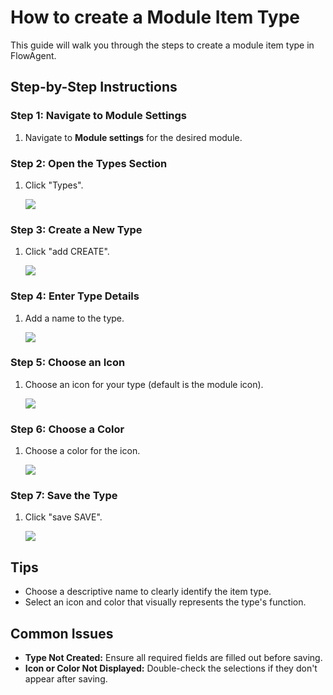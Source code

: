 # How to create a Module Item Type

This guide will walk you through the steps to create a module item type in FlowAgent.

## Step-by-Step Instructions

### Step 1: Navigate to Module Settings

1. Navigate to **Module settings** for the desired module.

### Step 2: Open the Types Section

1. Click "Types".

   ![](https://ajeuwbhvhr.cloudimg.io/colony-recorder.s3.amazonaws.com/files/2024-06-22/0cc0282e-771a-4004-a948-d365442ea074/ascreenshot.jpeg?tl_px=26,0&br_px=885,480&force_format=png&width=860&wat_scale=76&wat=1&wat_opacity=0.7&wat_gravity=northwest&wat_url=https://colony-recorder.s3.us-west-1.amazonaws.com/images/watermarks/FB923C_standard.png&wat_pad=402,195)

### Step 3: Create a New Type

1. Click "add CREATE".

   ![](https://ajeuwbhvhr.cloudimg.io/colony-recorder.s3.amazonaws.com/files/2024-06-22/2a1bd053-5df9-437f-b466-a5fbe0aad5e4/ascreenshot.jpeg?tl_px=1287,0&br_px=2147,480&force_format=png&width=860&wat_scale=76&wat=1&wat_opacity=0.7&wat_gravity=northwest&wat_url=https://colony-recorder.s3.us-west-1.amazonaws.com/images/watermarks/FB923C_standard.png&wat_pad=668,-5)

### Step 4: Enter Type Details

1. Add a name to the type.

   ![](https://ajeuwbhvhr.cloudimg.io/colony-recorder.s3.amazonaws.com/files/2024-06-22/2f6e25a5-18a7-44b8-b324-5d0ade4efb6e/ascreenshot.jpeg?tl_px=426,0&br_px=1286,480&force_format=png&width=860&wat_scale=76&wat=1&wat_opacity=0.7&wat_gravity=northwest&wat_url=https://colony-recorder.s3.us-west-1.amazonaws.com/images/watermarks/FB923C_standard.png&wat_pad=402,145)

### Step 5: Choose an Icon

1. Choose an icon for your type (default is the module icon).

   ![](https://ajeuwbhvhr.cloudimg.io/colony-recorder.s3.amazonaws.com/files/2024-06-22/d86ef8c0-dea5-493b-b10e-6b5658a27785/ascreenshot.jpeg?tl_px=661,0&br_px=1521,480&force_format=png&width=860&wat_scale=76&wat=1&wat_opacity=0.7&wat_gravity=northwest&wat_url=https://colony-recorder.s3.us-west-1.amazonaws.com/images/watermarks/FB923C_standard.png&wat_pad=402,206)

### Step 6: Choose a Color

1. Choose a color for the icon.

   ![](https://ajeuwbhvhr.cloudimg.io/colony-recorder.s3.amazonaws.com/files/2024-06-22/8a71bfbf-8e30-4425-a413-487267b2849c/ascreenshot.jpeg?tl_px=363,0&br_px=1223,480&force_format=png&width=860&wat_scale=76&wat=1&wat_opacity=0.7&wat_gravity=northwest&wat_url=https://colony-recorder.s3.us-west-1.amazonaws.com/images/watermarks/FB923C_standard.png&wat_pad=402,202)

### Step 7: Save the Type

1. Click "save SAVE".

   ![](https://ajeuwbhvhr.cloudimg.io/colony-recorder.s3.amazonaws.com/files/2024-06-22/cb3c1990-6e0c-4acd-9ee0-a65d66ca2d15/ascreenshot.jpeg?tl_px=1287,0&br_px=2147,480&force_format=png&width=860&wat_scale=76&wat=1&wat_opacity=0.7&wat_gravity=northwest&wat_url=https://colony-recorder.s3.us-west-1.amazonaws.com/images/watermarks/FB923C_standard.png&wat_pad=680,0)

## Tips

- Choose a descriptive name to clearly identify the item type.
- Select an icon and color that visually represents the type's function.

## Common Issues

- **Type Not Created:** Ensure all required fields are filled out before saving.
- **Icon or Color Not Displayed:** Double-check the selections if they don't appear after saving.